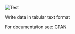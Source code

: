 ![Test](https://github.com/philiprbrenan/DataTableText/workflows/Test/badge.svg)

Write data in tabular text format



For documentation see: [CPAN](https://metacpan.org/pod/Data::Table::Text)